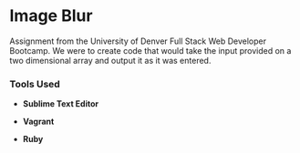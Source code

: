 # **Image Blur**

Assignment from the University of Denver Full Stack Web Developer Bootcamp. We were to create code that would take the input provided on a two dimensional array and output it as it was entered.




### **Tools Used**

* **Sublime Text Editor**
 
* **Vagrant**

* **Ruby**
